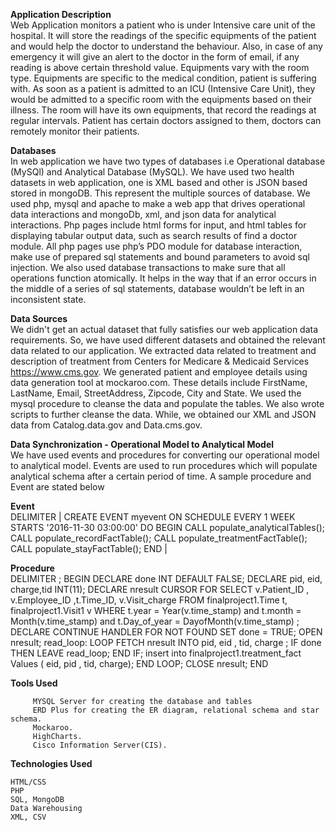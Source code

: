 <b>Application Description</b>
<br>
Web Application monitors a patient who is under Intensive care unit of the hospital. It will store the readings of the specific equipments of the patient and would help the doctor to understand the behaviour. Also, in case of any emergency it will give an alert to the doctor in the form of email, if any reading is above certain threshold value. Equipments vary with the room type. Equipments are specific to the medical condition, patient is suffering with. As soon as a patient is admitted to an ICU (Intensive Care Unit), they would be admitted to a specific room with the equipments based on their illness. The room will have its own equipments, that record the readings at regular intervals. Patient has certain doctors assigned to them, doctors can remotely monitor their patients.

 <b>Databases</b>
 </br>
 In web application we have two types of databases i.e Operational database (MySQl) and Analytical Database (MySQL). We have used two health datasets in web application, one is XML based and other is JSON based stored in mongoDB. This represent the multiple sources of database. We used php, mysql and apache to make a web app that drives operational data interactions and mongoDb, xml, and json data for analytical interactions. Php pages include html forms for input, and  html tables for displaying tabular output data, such as search results of find a doctor module. All php pages use php’s PDO module for database interaction, make use of prepared sql statements and bound parameters to avoid sql injection. We also used database transactions to make sure that all operations function atomically. It helps in the way that if an error occurs in the middle of a series of sql statements, database wouldn’t be left in an inconsistent state.
 
<b>Data Sources</b>
<br>
We didn't get an actual dataset that fully satisfies our web application data requirements. So, we have used different datasets and obtained the relevant data related to our application. We extracted data related to treatment and description of treatment from Centers for Medicare & Medicaid Services https://www.cms.gov. We generated patient and employee details using data generation tool at mockaroo.com. These details include FirstName, LastName, Email, StreetAddress, Zipcode, City and State. We used the mysql procedure to cleanse the data and populate the tables. We also wrote  scripts to further cleanse the data. While, we obtained our XML and JSON data from Catalog.data.gov and Data.cms.gov.

<b>Data Synchronization - Operational Model to Analytical Model</b>
<br>
We have used events and procedures for converting our operational model to analytical model.
Events are used to run procedures which will populate analytical schema after a certain period of time. A sample procedure and Event are stated below 

<b>Event</b>
<br>
DELIMITER |
CREATE EVENT myevent
    ON SCHEDULE EVERY 1 WEEK STARTS '2016-11-30 03:00:00'
    DO
      BEGIN
        CALL populate_analyticalTables();
        CALL populate_recordFactTable();
        CALL populate_treatmentFactTable();
        CALL populate_stayFactTable();
             END |

<b>Procedure</b>
<br>
DELIMITER ;
BEGIN
DECLARE done INT DEFAULT FALSE;
DECLARE pid, eid, charge,tid INT(11);
DECLARE nresult CURSOR FOR 
SELECT v.Patient_ID , v.Employee_ID ,t.Time_ID, v.Visit_charge FROM  finalproject1.Time t, finalproject1.Visit1 v WHERE t.year = Year(v.time_stamp) and t.month = Month(v.time_stamp) and t.Day_of_year = DayofMonth(v.time_stamp) ;
DECLARE CONTINUE HANDLER FOR NOT FOUND SET done = TRUE;
OPEN nresult;
read_loop: LOOP
FETCH nresult INTO pid, eid , tid, charge ;
IF done THEN
LEAVE read_loop;
END IF;
insert into finalproject1.treatment_fact  Values ( eid, pid , tid, charge);
 END LOOP;
CLOSE nresult;
END

<b>Tools Used</b>
<br>
```XAMPP
     MYSQL Server for creating the database and tables
     ERD Plus for creating the ER diagram, relational schema and star schema.
     Mockaroo.
     HighCharts.
     Cisco Information Server(CIS).
```
<b>Technologies Used</b>
<br>
```
HTML/CSS
PHP
SQL, MongoDB
Data Warehousing
XML, CSV
```

